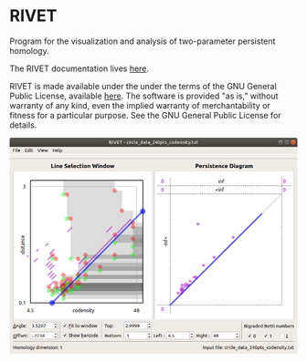 # RIVET

Program for the visualization and analysis of two-parameter persistent homology.

The RIVET documentation lives <a href="https://rivet.readthedocs.io" target="_blank" rel="noopener">here</a>.

RIVET is made available under the under the terms of the GNU General Public License, available <a href="https://www.gnu.org/licenses/gpl-3.0.en.html" target="_blank"  rel="noopener">here</a>. The software is provided "as is," without warranty of any kind, even the implied warranty of merchantability or fitness for a particular purpose. See the GNU General Public License for details.

![RIVET Screenshot](/docs/images/RIVET_screenshot.png)



